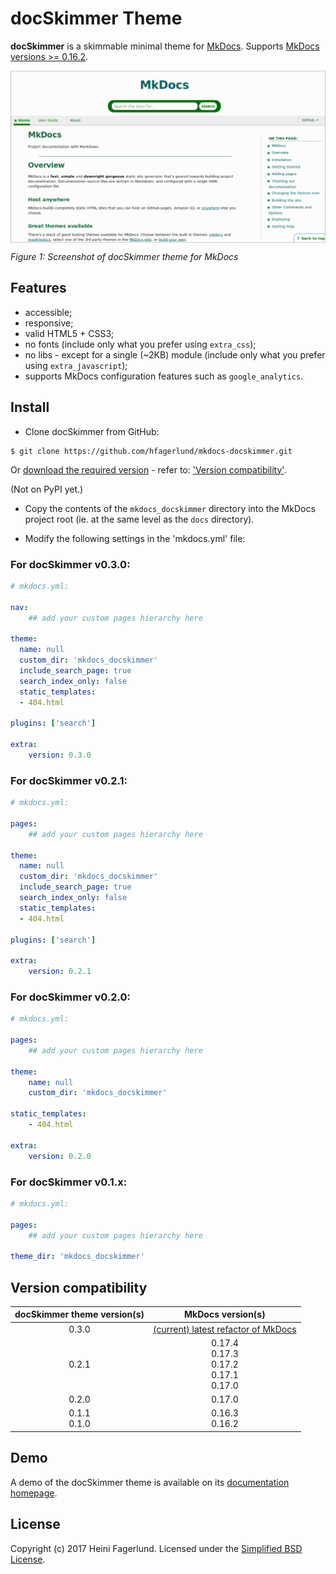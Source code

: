 # docSkimmer Theme

**docSkimmer** is a skimmable minimal theme for [MkDocs](https://github.com/mkdocs/mkdocs/). Supports [MkDocs versions >= 0.16.2](https://github.com/hfagerlund/mkdocs-docskimmer#version-compatibility).

<img style="max-width:100%;" alt="Screenshot of docSkimmer theme for MkDocs" src="/screenshots/mkdocs-docskimmer.png" align="center" /><br />

*Figure 1: Screenshot of docSkimmer theme for MkDocs*

## Features

* accessible;
* responsive;
* valid HTML5 + CSS3;
* no fonts (include only what you prefer using `extra_css`);
* no libs - except for a single (~2KB) module (include only what you prefer using `extra_javascript`);
* supports MkDocs configuration features such as `google_analytics`.

## Install

* Clone docSkimmer from GitHub:

```
$ git clone https://github.com/hfagerlund/mkdocs-docskimmer.git

```

Or [download the required version](https://github.com/hfagerlund/mkdocs-docskimmer/releases) - refer to: ['Version compatibility'](https://github.com/hfagerlund/mkdocs-docskimmer#version-compatibility).

(Not on PyPI yet.)

* Copy the contents of the `mkdocs_docskimmer` directory into the MkDocs project root (ie. at the same level as the `docs` directory).

* Modify the following settings in the 'mkdocs.yml' file:

### For docSkimmer v0.3.0:
```yaml
# mkdocs.yml:

nav:
    ## add your custom pages hierarchy here

theme:
  name: null
  custom_dir: 'mkdocs_docskimmer'
  include_search_page: true
  search_index_only: false
  static_templates:
  - 404.html

plugins: ['search']

extra:
    version: 0.3.0

```

### For docSkimmer v0.2.1:
```yaml
# mkdocs.yml:

pages:
    ## add your custom pages hierarchy here

theme:
  name: null
  custom_dir: 'mkdocs_docskimmer'
  include_search_page: true
  search_index_only: false
  static_templates:
  - 404.html

plugins: ['search']

extra:
    version: 0.2.1

```

### For docSkimmer v0.2.0:
```yaml
# mkdocs.yml:

pages:
    ## add your custom pages hierarchy here

theme:
    name: null
    custom_dir: 'mkdocs_docskimmer'

static_templates:
    - 404.html

extra:
    version: 0.2.0

```

### For docSkimmer v0.1.x:
```yaml
# mkdocs.yml:

pages:
    ## add your custom pages hierarchy here

theme_dir: 'mkdocs_docskimmer'
```

## Version compatibility

| docSkimmer theme version(s) | MkDocs version(s) |
| :------: | :------: |
| 0.3.0 | [(current) latest refactor of MkDocs](https://github.com/mkdocs/mkdocs/tree/34ef3ca6d0390959080ce93a695361eea1649272) |
| 0.2.1 | 0.17.4<br>0.17.3<br>0.17.2<br>0.17.1<br>0.17.0 |
| 0.2.0 | 0.17.0 |
| 0.1.1<br>0.1.0 | 0.16.3<br>0.16.2 |

## Demo

A demo of the docSkimmer theme is available on its [documentation homepage](https://hfagerlund.github.io/mkdocs-docskimmer/).


## License
Copyright (c) 2017 Heini Fagerlund. Licensed under the [Simplified BSD License](https://github.com/hfagerlund/mkdocs-docskimmer/blob/master/LICENSE).
